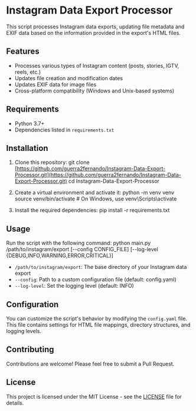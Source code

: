# Instagram Data Export Processor

This script processes Instagram data exports, updating file metadata and EXIF data based on the information provided in the export's HTML files.

## Features
- Processes various types of Instagram content (posts, stories, IGTV, reels, etc.)
- Updates file creation and modification dates
- Updates EXIF data for image files
- Cross-platform compatibility (Windows and Unix-based systems)

## Requirements
- Python 3.7+
- Dependencies listed in `requirements.txt`

## Installation
1. Clone this repository:
git clone [https://github.com/guerra2fernando/Instagram-Data-Export-Processor.git](https://github.com/guerra2fernando/Instagram-Data-Export-Processor.git)
cd Instagram-Data-Export-Processor

2. Create a virtual environment and activate it:
python -m venv venv
source venv/bin/activate  # On Windows, use venv\Scripts\activate

3. Install the required dependencies:
pip install -r requirements.txt


## Usage
Run the script with the following command:
python main.py /path/to/instagram/export [--config CONFIG_FILE] [--log-level {DEBUG,INFO,WARNING,ERROR,CRITICAL}]

- `/path/to/instagram/export`: The base directory of your Instagram data export
- `--config`: Path to a custom configuration file (default: config.yaml)
- `--log-level`: Set the logging level (default: INFO)

## Configuration

You can customize the script's behavior by modifying the `config.yaml` file. This file contains settings for HTML file mappings, directory structures, and logging levels.

## Contributing

Contributions are welcome! Please feel free to submit a Pull Request.

## License

This project is licensed under the MIT License - see the [LICENSE](LICENSE) file for details.
